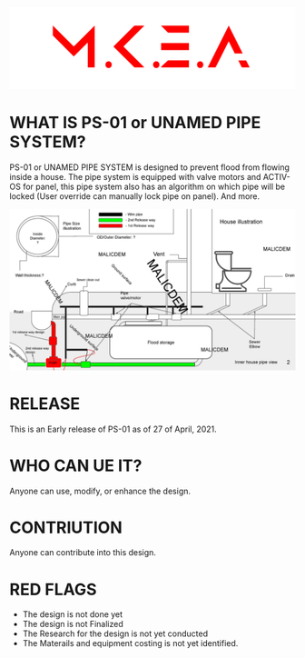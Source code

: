 ![LOGO](https://github.com/PIRON-Group/Unamed-Project-pipe/blob/main/M-K-E-A/Logo/Mkealogo.png?raw=true)

<h1>WHAT IS PS-01 or UNAMED PIPE SYSTEM?</h1>
PS-01 or UNAMED PIPE SYSTEM is designed to prevent flood from flowing inside a house. The pipe system is equipped with valve motors and ACTIV-OS for panel, this pipe system also has an algorithm on which pipe will be locked (User override can manually lock pipe on panel). And more.

![Image of PS-01](https://github.com/PIRON-Group/Unamed-Project-pipe/blob/main/M-K-E-A/Anti-Flood%20system%20(UNAMED)/Image%20Design/MAIN-Release-1.0/MKEA-PipeSystem%20(1)-page-005.jpg?raw=true)

<h1>RELEASE</h1>
This is an Early release of PS-01 as of 27 of April, 2021. 

<h1>WHO CAN UE IT?</h1>
Anyone can use, modify, or enhance the design.

<h1>CONTRIUTION</h1>
Anyone can contribute into this design.

<h1>RED FLAGS</h1>

* The design is not done yet
* The design is not Finalized
* The Research for the design is not yet conducted
* The Materails and equipment costing is not yet identified.
